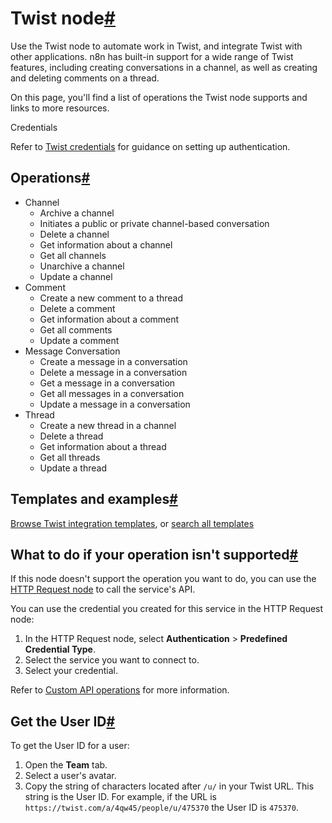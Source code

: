 [](https://github.com/n8n-io/n8n-docs/edit/main/docs/integrations/builtin/app-nodes/n8n-nodes-base.twist.md "Edit this page")

# Twist node[#](#twist-node "Permanent link")

Use the Twist node to automate work in Twist, and integrate Twist with other applications. n8n has built-in support for a wide range of Twist features, including creating conversations in a channel, as well as creating and deleting comments on a thread.

On this page, you'll find a list of operations the Twist node supports and links to more resources.

Credentials

Refer to [Twist credentials](../../credentials/twist/) for guidance on setting up authentication.

## Operations[#](#operations "Permanent link")

*   Channel
    *   Archive a channel
    *   Initiates a public or private channel-based conversation
    *   Delete a channel
    *   Get information about a channel
    *   Get all channels
    *   Unarchive a channel
    *   Update a channel
*   Comment
    *   Create a new comment to a thread
    *   Delete a comment
    *   Get information about a comment
    *   Get all comments
    *   Update a comment
*   Message Conversation
    *   Create a message in a conversation
    *   Delete a message in a conversation
    *   Get a message in a conversation
    *   Get all messages in a conversation
    *   Update a message in a conversation
*   Thread
    *   Create a new thread in a channel
    *   Delete a thread
    *   Get information about a thread
    *   Get all threads
    *   Update a thread

## Templates and examples[#](#templates-and-examples "Permanent link")

[Browse Twist integration templates](https://n8n.io/integrations/twist/), or [search all templates](https://n8n.io/workflows/)

## What to do if your operation isn't supported[#](#what-to-do-if-your-operation-isnt-supported "Permanent link")

If this node doesn't support the operation you want to do, you can use the [HTTP Request node](../../core-nodes/n8n-nodes-base.httprequest/) to call the service's API.

You can use the credential you created for this service in the HTTP Request node:

1.  In the HTTP Request node, select **Authentication** > **Predefined Credential Type**.
2.  Select the service you want to connect to.
3.  Select your credential.

Refer to [Custom API operations](../../../custom-operations/) for more information.

## Get the User ID[#](#get-the-user-id "Permanent link")

To get the User ID for a user:

1.  Open the **Team** tab.
2.  Select a user's avatar.
3.  Copy the string of characters located after `/u/` in your Twist URL. This string is the User ID. For example, if the URL is `https://twist.com/a/4qw45/people/u/475370` the User ID is `475370`.